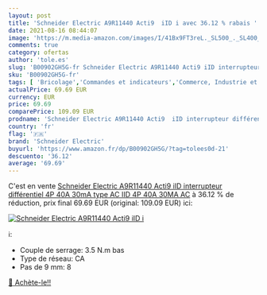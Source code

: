 ```yaml
---
layout: post
title: 'Schneider Electric A9R11440 Acti9  iID i avec 36.12 % rabais '
date: 2021-08-16 08:44:07
image: 'https://m.media-amazon.com/images/I/41Bx9FT3reL._SL500_._SL400_.jpg'
comments: true
category: ofertas
author: 'tole.es'
slug: 'B00902GH5G-fr Schneider Electric A9R11440 Acti9 iID interrupteur...'
sku: 'B00902GH5G-fr'
tags: [ 'Bricolage','Commandes et indicateurs','Commerce, Industrie et Science','Disjoncteurs électriques','Equipement électrique industriel','High-Tech','Interrupteurs industriels','schneider electric','Électricité', ]
actualPrice: 69.69 EUR
currency: EUR
price: 69.69
comparePrice: 109.09 EUR
prodname: 'Schneider Electric A9R11440 Acti9  iID interrupteur différentiel 4P 40A 30mA type AC IID 4P 40A 30MA AC'
country: 'fr'
flag: '🇫🇷'
brand: 'Schneider Electric'
buyurl: 'https://www.amazon.fr/dp/B00902GH5G/?tag=tolees0d-21'
descuento: '36.12'
average: '69.69'
---
```


C'est en vente [Schneider Electric A9R11440 Acti9  iID interrupteur différentiel 4P 40A 30mA type AC IID 4P 40A 30MA AC](https://www.amazon.fr/dp/B00902GH5G/?tag=tolees0d-21)  à  36.12 % de réduction, prix final  69.69 EUR (original: 109.09 EUR) ici:

[![Schneider Electric A9R11440 Acti9  iID i](https://m.media-amazon.com/images/I/41Bx9FT3reL._SL500_._SL400_.jpg)](https://www.amazon.fr/dp/B00902GH5G/?tag=tolees0d-21)

ℹ️:

- Couple de serrage: 3.5 N.m bas
- Type de réseau: CA
- Pas de 9 mm: 8

[🛒 Achète-le!!](https://www.amazon.fr/dp/B00902GH5G/?tag=tolees0d-21)
